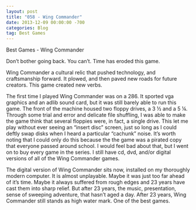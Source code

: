 ```yaml
---
layout: post
title: "058 - Wing Commander"
date: 2013-12-09 00:00:00 -700
categories: Blog
tag: Best Games
---
```


Best Games - Wing Commander

Don’t bother going back. You can’t. Time has eroded this game.

Wing Commander a cultural relic that pushed technology, and craftsmanship forward. It plowed, and then paved new roads for future creators. This game created new verbs.

The first time I played Wing Commander was on a 286. It sported vga graphics and an adlib sound card, but it was still barely able to run this game. The front of the machine housed two floppy drives, a 3 ½ and a 5 ¼. Through some trial and error and delicate file shuffling, I was able to make the game think that several floppies were, in fact, a single drive. This let me play without ever seeing an “insert disc” screen, just so long as I could deftly swap disks when I heard a particular “cachunk” noise. It’s worth noting that I could only do this because the the game was a pirated copy that everyone passed around school. I would feel bad about that, but I went on to buy every game in the series. I still have cd, dvd, and/or digital versions of all of the Wing Commander games.

The digital version of Wing Commander sits now, installed on my thoroughly modern computer. It is almost unplayable. Maybe it was just too far ahead of it’s time. Maybe it always suffered from rough edges and 23 years have cast them into sharp relief. But after 23 years, the music, presentation, sense of sweeping adventure, that hasn’t aged a day. After 23 years, Wing Commander still stands as high water mark. One of the best games.
        